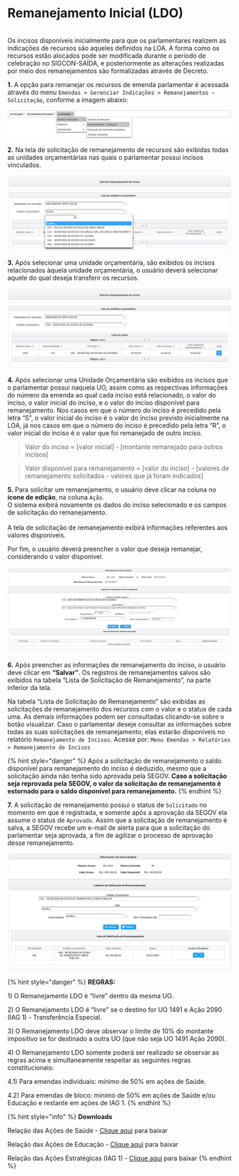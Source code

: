 # Remanejamento Inicial (LDO)


\
Os incisos disponíveis inicialmente para que os parlamentares realizem as indicações de recursos são aqueles definidos na LOA. A forma como os recursos estão alocados pode ser modificada durante o período de celebração no SIGCON-SAÍDA, e posteriormente as alterações realizadas por meio dos remanejamentos são formalizadas através de Decreto.

&#x20;  **1.** A opção para remanejar os recursos de emenda parlamentar é acessada através do menu `Emendas > Gerenciar Indicações > Remanejamentos – Solicitação`, conforme a imagem abaixo:

![](<../../.gitbook/assets/0 (12).png>)

&#x20;  **2.** Na tela de solicitação de remanejamento de recursos são exibidas todas as unidades orçamentárias nas quais o parlamentar possui incisos vinculados.

![](<../../.gitbook/assets/1 (20).png>)

&#x20;  **3.** Após selecionar uma unidade orçamentária, são exibidos os incisos relacionados àquela unidade orçamentária, o usuário deverá selecionar aquele do qual deseja transferir os recursos.

![A letra “S” indica que o inciso foi previsto inicialmente na LOA, enquanto que a letra “R” indica que o inciso é resultante do remanejamento de recursos de outro inciso.](<../../.gitbook/assets/2 (14).png>)

**4.** Após selecionar uma Unidade Orçamentária são exibidos os incisos que o parlamentar possui naquela UO, assim como as respectivas informações do número da emenda ao qual cada inciso está relacionado, o valor do inciso, o valor inicial do inciso, e o valor do inciso disponível para remanejamento. Nos casos em que o número do inciso é precedido pela letra “S”, o valor inicial do inciso é o valor do inciso previsto inicialmente na LOA, já nos casos em que o número do inciso é precedido pela letra “R”, o valor inicial do inciso é o valor que foi remanejado de outro inciso.&#x20;

> Valor do inciso = \[valor inicial] - \[montante remanejado para outros incisos]

> &#x20;Valor disponível para remanejamento = \[valor do inciso] - \[valores de remanejamento solicitados - valores que já foram indicados]

**5.** Para solicitar um remanejamento, o usuário deve clicar na coluna no **ícone de edição**, na coluna `Ação`. \
O sistema exibirá novamente os dados do inciso selecionado e os campos de solicitação do remanejamento.\
\
A tela de solicitação de remanejamento exibirá informações referentes aos valores disponíveis.

Por fim, o usuário deverá preencher o valor que deseja remanejar, considerando o valor disponível.

![](<../../.gitbook/assets/image (416).png>)

**6.** Após preencher as informações de remanejamento do inciso, o usuário deve clicar em **“Salvar”**. Os registros de remanejamentos salvos são exibidos na tabela “Lista de Solicitação de Remanejamento”, na parte inferior da tela.

Na tabela “Lista de Solicitação de Remanejamento” são exibidas as solicitações de remanejamento dos recursos com o valor e o status de cada uma. As demais informações podem ser consultadas clicando-se sobre o botão visualizar. Caso o parlamentar deseje consultar as informações sobre todas as suas solicitações de remanejamento, elas estarão disponíveis no relatório `Remanejamento de Incisos`. Acesse por: `Menu Emendas > Relatórios > Remanejamento de Incisos`

{% hint style="danger" %}
Após a solicitação de remanejamento o saldo disponível para remanejamento do inciso é deduzido, mesmo que a solicitação ainda não tenha sido aprovada pela SEGOV. **Caso a solicitação seja reprovada pela SEGOV, o valor da solicitação de remanejamento é estornado para o saldo disponível para remanejamento.**
{% endhint %}

**7.** A solicitação de remanejamento possui o status de `Solicitado` no momento em que é registrada, e somente após a aprovação da SEGOV ela assume o status de `Aprovado`. Assim que a solicitação de remanejamento é salva, a SEGOV recebe um e-mail de alerta para que a solicitação do parlamentar seja aprovada, a fim de agilizar o processo de aprovação desse remanejamento.

![O saldo disponível para remanejamento é deduzido, mesmo que a solicitação ainda não tenha sido aprovada pela SEGOV](<../../.gitbook/assets/1 (18).png>)

{% hint style="danger" %}
**REGRAS:**

1\) O Remanejamento LDO é “livre” dentro da mesma UO.

2\) O Remanejamento LDO é “livre” se o destino for UO 1491 e Ação 2090 (IAG 1) - Transferência Especial.

3\) O Remanejamento LDO deve observar o limite de 10% do montante impositivo se for destinado a outra UO (que não seja UO 1491 Ação 2090).

4\) O Remanejamento LDO somente poderá ser realizado se observar as regras acima e simultaneamente respeitar as seguintes regras constitucionais:

&#x20;       4.1) Para emendas individuais: mínimo de 50% em ações de Saúde.&#x20;

&#x20;       4.2) Para emendas de bloco: mínimo de 50% em ações de Saúde e/ou Educação e restante em ações de IAG 1.
{% endhint %}

{% hint style="info" %}
**Downloads**

Relação das Ações de Saúde - [Clique aqui](https://www.sigconsaida.mg.gov.br/wp-content/uploads/arquivos/emendas/2021/acoes\_saude\_emendas\_2021.pdf) para baixar

Relação das Ações de Educação - [Clique aqui](https://www.sigconsaida.mg.gov.br/wp-content/uploads/arquivos/emendas/2021/acoes\_educacao\_emendas\_2021.pdf) para baixar

Relação das Ações Estratégicas (IAG 1) - [Clique aqui](https://www.sigconsaida.mg.gov.br/wp-content/uploads/arquivos/emendas/2021/acoes\_estrategicas\_iag1\_emendas\_2021.pdf) para baixar
{% endhint %}
